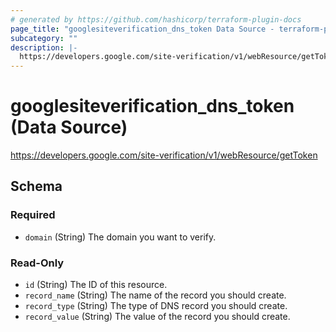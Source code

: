 ```yaml
---
# generated by https://github.com/hashicorp/terraform-plugin-docs
page_title: "googlesiteverification_dns_token Data Source - terraform-provider-googlesiteverification"
subcategory: ""
description: |-
  https://developers.google.com/site-verification/v1/webResource/getToken
---
```


# googlesiteverification_dns_token (Data Source)

https://developers.google.com/site-verification/v1/webResource/getToken



<!-- schema generated by tfplugindocs -->
## Schema

### Required

- `domain` (String) The domain you want to verify.

### Read-Only

- `id` (String) The ID of this resource.
- `record_name` (String) The name of the record you should create.
- `record_type` (String) The type of DNS record you should create.
- `record_value` (String) The value of the record you should create.


